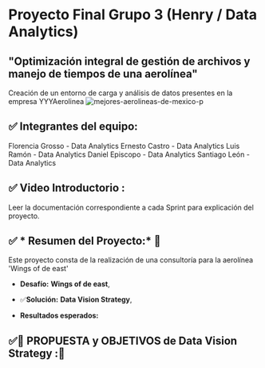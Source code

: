 # Proyecto Final Grupo 3 (Henry / Data Analytics)
  
## "Optimización integral de gestión de archivos y manejo de tiempos de una aerolínea"
Creación de un entorno de carga y análisis de datos presentes en la empresa YYYAerolinea 
![mejores-aerolineas-de-mexico-p](https://github.com/user-attachments/assets/e0b738ec-c5cc-4d88-99bc-8306269a6507)

## ✅ Integrantes del equipo:
Florencia Grosso - Data Analytics
Ernesto Castro - Data Analytics
Luis Ramón - Data Analytics
Daniel Episcopo - Data Analytics
Santiago León - Data Analytics


## ✅ Video Introductorio :

Leer la documentación correspondiente a cada Sprint para explicación del proyecto.
##  ✅ * Resumen del Proyecto:* 🔨
Este proyecto consta de la realización de una consultoría para la aerolínea 'Wings of de east'

* **Desafío:**
**Wings of de east**, 

* ✅**Solución:**
**Data Vision Strategy**, 

* **Resultados esperados:**



##  ✅🚀 **PROPUESTA y OBJETIVOS de Data Vision Strategy** :🚀
